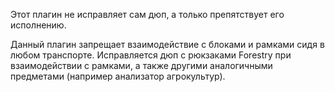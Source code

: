 Этот плагин не исправляет сам дюп, а только препятствует его исполнению.

Данный плагин запрещает взаимодействие с блоками и рамками сидя в любом транспорте.
Исправляется дюп с рюкзаками Forestry при взаимодействии с рамками, а также другими аналогичными предметами (например анализатор агрокультур).
